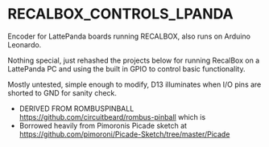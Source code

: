 # RECALBOX_CONTROLS_LPANDA
Encoder for LattePanda boards running RECALBOX, also runs on Arduino Leonardo.

Nothing special, just rehashed the projects below for running RecalBox on a LattePanda PC and using the built in GPIO to control
basic functionality.

Mostly untested, simple enough to modify, D13 illuminates when I/O pins are shorted to GND for sanity check.

*  DERIVED FROM ROMBUSPINBALL https://github.com/circuitbeard/rombus-pinball which is
*  Borrowed heavily from Pimoronis Picade sketch at https://github.com/pimoroni/Picade-Sketch/tree/master/Picade

